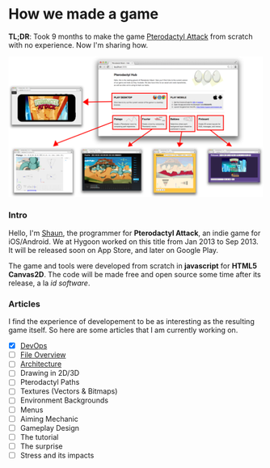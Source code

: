 How we made a game
==================

__TL;DR__: Took 9 months to make the game [Pterodactyl
Attack](http://youtu.be/uDx9aQIYfP8?t=30s) from scratch with no experience.
Now I'm sharing how.

![hub](img/hub.png)

### Intro

Hello, I'm [Shaun](http://twitter.com), the programmer for __Pterodactyl
Attack__, an indie game for iOS/Android.  We at Hygoon worked on this title
from Jan 2013 to Sep 2013.  It will be released soon on App Store, and later on
Google Play.

The game and tools were developed from scratch in __javascript__ for __HTML5
Canvas2D__.  The code will be made free and open source some time after its
release, a la _id software_.

### Articles

I find the experience of developement to be as interesting as the resulting
game itself.  So here are some articles that I am currently working on.

- [X] [DevOps](devops.md)
- [ ] [File Overview](files.md)
- [ ] [Architecture](architecture.md)
- [ ] Drawing in 2D/3D
- [ ] Pterodactyl Paths
- [ ] Textures (Vectors & Bitmaps)
- [ ] Environment Backgrounds
- [ ] Menus
- [ ] Aiming Mechanic
- [ ] Gameplay Design
- [ ] The tutorial
- [ ] The surprise
- [ ] Stress and its impacts
